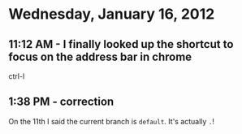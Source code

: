 # Wednesday, January 16, 2012

## 11:12 AM - I finally looked up the shortcut to focus on the address bar in chrome

ctrl-l

## 1:38 PM - correction

On the 11th I said the current branch is `default`. It's actually `.`!
